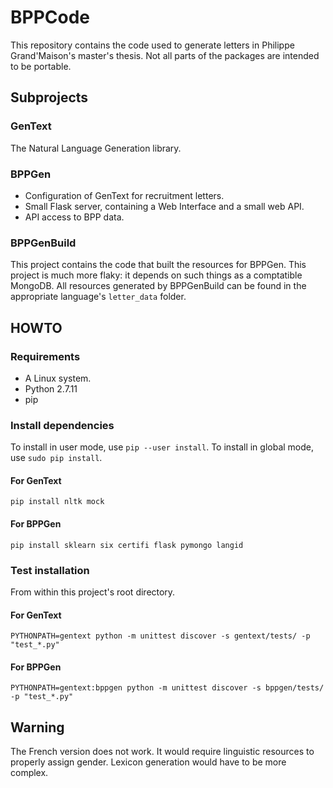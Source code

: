 # BPPCode
This repository contains the code used to generate letters in Philippe Grand'Maison's master's thesis. Not all parts of the packages are intended to be portable.

## Subprojects

### GenText
The Natural Language Generation library.

### BPPGen
* Configuration of GenText for recruitment letters.
* Small Flask server, containing a Web Interface and a small web API.
* API access to BPP data.

### BPPGenBuild
This project contains the code that built the resources for BPPGen. This project is much more flaky: it depends on such things as a 
comptatible MongoDB. All resources generated by BPPGenBuild can be found in the appropriate language's `letter_data` folder.

## HOWTO
### Requirements
* A Linux system.
* Python 2.7.11
* pip

### Install dependencies
To install in user mode, use `pip --user install`. To install in global mode, use `sudo pip install`.
#### For GenText
~~~~
pip install nltk mock
~~~~

#### For BPPGen
~~~~
pip install sklearn six certifi flask pymongo langid
~~~~

### Test installation
From within this project's root directory.
#### For GenText
~~~~
PYTHONPATH=gentext python -m unittest discover -s gentext/tests/ -p "test_*.py"
~~~~

#### For BPPGen
~~~~
PYTHONPATH=gentext:bppgen python -m unittest discover -s bppgen/tests/ -p "test_*.py"
~~~~

## Warning
The French version does not work. It would require linguistic resources to properly assign gender. Lexicon generation would have to be more complex.
